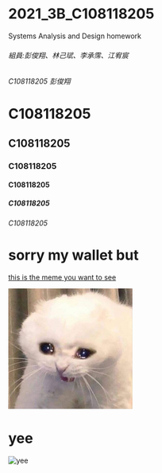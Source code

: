 # 2021_3B_C108118205
Systems Analysis and Design homework

###### 組員:彭俊翔、林己珷、李承霈、江宥宸
###### C108118205 彭俊翔
# C108118205 
## C108118205 
### C108118205 
#### C108118205 
##### C108118205 
###### C108118205 

# sorry my wallet but

<a href="https://www.youtube.com/watch?v=uk2YHYKNYu8/">this is the meme you want to see</a>


![Q_Q](cryingcat.jpg)

# yee

![yee](https://upload.wikimedia.org/wikipedia/zh/1/19/Yee_Oro.PNG)




